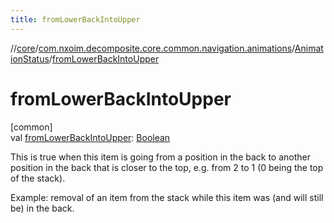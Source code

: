 ```yaml
---
title: fromLowerBackIntoUpper
---
```

//[core](../../../index.html)/[com.nxoim.decomposite.core.common.navigation.animations](../index.html)/[AnimationStatus](index.html)/[fromLowerBackIntoUpper](from-lower-back-into-upper.html)



# fromLowerBackIntoUpper



[common]\
val [fromLowerBackIntoUpper](from-lower-back-into-upper.html): [Boolean](https://kotlinlang.org/api/latest/jvm/stdlib/kotlin/-boolean/index.html)



This is true when this item is going from a position in the back to another position in the back that is closer to the top, e.g. from 2 to 1 (0 being the top of the stack).



Example: removal of an item from the stack while this item was (and will still be) in the back.




